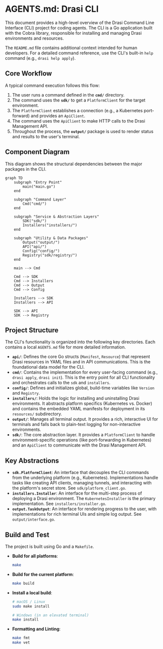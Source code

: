 # AGENTS.md: Drasi CLI

This document provides a high-level overview of the Drasi Command Line Interface (CLI) project for coding agents. The CLI is a Go application built with the Cobra library, responsible for installing and managing Drasi environments and resources.

The `README.md` file contains additional context intended for human developers. For a detailed command reference, use the CLI's built-in `help` command (e.g., `drasi help apply`).

## Core Workflow

A typical command execution follows this flow:
1.  The user runs a command defined in the **`cmd/`** directory.
2.  The command uses the **`sdk/`** to get a `PlatformClient` for the target environment.
3.  The `PlatformClient` establishes a connection (e.g., a Kubernetes port-forward) and provides an `ApiClient`.
4.  The command uses the `ApiClient` to make HTTP calls to the Drasi Management API.
5.  Throughout the process, the **`output/`** package is used to render status and results to the user's terminal.

## Component Diagram

This diagram shows the structural dependencies between the major packages in the CLI.

```mermaid
graph TD
    subgraph "Entry Point"
        main("main.go")
    end

    subgraph "Command Layer"
        Cmd("cmd/")
    end

    subgraph "Service & Abstraction Layers"
        SDK("sdk/")
        Installers("installers/")
    end
    
    subgraph "Utility & Data Packages"
        Output("output/")
        API("api/")
        Config("config/")
        Registry("sdk/registry/")
    end

    main --> Cmd
    
    Cmd --> SDK
    Cmd --> Installers
    Cmd --> Output
    Cmd --> Config

    Installers --> SDK
    Installers --> API

    SDK --> API
    SDK --> Registry
```

## Project Structure

The CLI's functionality is organized into the following key directories. Each contains a local `AGENTS.md` file for more detailed information.

-   **`api/`**: Defines the core Go structs (`Manifest`, `Resource`) that represent Drasi resources in YAML files and in API communications. This is the foundational data model for the CLI.
-   **`cmd/`**: Contains the implementation for every user-facing command (e.g., `drasi apply`, `drasi init`). This is the entry point for all CLI functionality and orchestrates calls to the `sdk` and `installers`.
-   **`config/`**: Defines and initializes global, build-time variables like `Version` and `Registry`.
-   **`installers/`**: Holds the logic for installing and uninstalling Drasi environments. It abstracts platform specifics (Kubernetes vs. Docker) and contains the embedded YAML manifests for deployment in its `resources/` subdirectory.
-   **`output/`**: Manages all terminal output. It provides a rich, interactive UI for terminals and falls back to plain-text logging for non-interactive environments.
-   **`sdk/`**: The core abstraction layer. It provides a `PlatformClient` to handle environment-specific operations (like port-forwarding in Kubernetes) and an `ApiClient` to communicate with the Drasi Management API.

## Key Abstractions

-   **`sdk.PlatformClient`**: An interface that decouples the CLI commands from the underlying platform (e.g., Kubernetes). Implementations handle tasks like creating API clients, managing tunnels, and interacting with the platform's secret store. See `sdk/platform_client.go`.
-   **`installers.Installer`**: An interface for the multi-step process of deploying a Drasi environment. The `KubernetesInstaller` is the primary implementation. See `installers/installer.go`.
-   **`output.TaskOutput`**: An interface for rendering progress to the user, with implementations for rich terminal UIs and simple log output. See `output/interface.go`.

## Build and Test

The project is built using Go and a `Makefile`.

-   **Build for all platforms**:
    ```bash
    make
    ```
-   **Build for the current platform**:
    ```bash
    make build
    ```
-   **Install a local build**:
    ```bash
    # macOS / Linux
    sudo make install

    # Windows (in an elevated terminal)
    make install
    ```
-   **Formatting and Linting**:
    ```bash
    make fmt
    make vet
    ```
